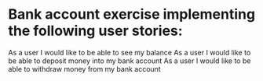 # Bank account exercise implementing the following user stories:
As a user I would like to be able to see my balance
As a user I would like to be able to deposit money into my bank account
As a user I would like to be able to withdraw money from my bank account
